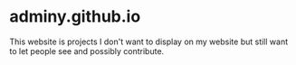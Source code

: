 # adminy.github.io

This website is projects I don't want to display on my website but still want to let people see and possibly contribute.

